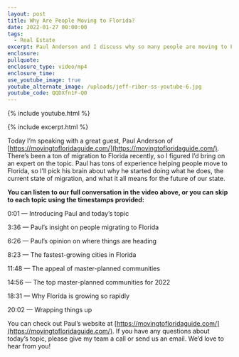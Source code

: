```yaml
---
layout: post
title: Why Are People Moving to Florida?
date: 2022-01-27 00:00:00
tags:
  - Real Estate
excerpt: Paul Anderson and I discuss why so many people are moving to Florida.
enclosure:
pullquote:
enclosure_type: video/mp4
enclosure_time:
use_youtube_image: true
youtube_alternate_image: /uploads/jeff-riber-ss-youtube-6.jpg
youtube_code: QQDXfn1F-Q0
---
```

{% include youtube.html %}

{% include excerpt.html %}

Today I’m speaking with a great guest, Paul Anderson of [https://movingtofloridaguide.com/](https://movingtofloridaguide.com/). There’s been a ton of migration to Florida recently, so I figured I’d bring on an expert on the topic. Paul has tons of experience helping people move to Florida, so I’ll pick his brain about why he started doing what he does, the current state of migration, and what it all means for the future of our state.&nbsp;

**You can listen to our full conversation in the video above, or you can skip to each topic using the timestamps provided:**

0:01 — Introducing Paul and today’s topic

3:36 — Paul’s insight on people migrating to Florida

6:26 — Paul’s opinion on where things are heading

8:23 — The fastest-growing cities in Florida

11:48 — The appeal of master-planned communities

14:56 — The top master-planned communities for 2022

18:31 — Why Florida is growing so rapidly

20:02 — Wrapping things up

You can check out Paul’s website at [https://movingtofloridaguide.com/](https://movingtofloridaguide.com/). If you have any questions about today’s topic, please give my team a call or send us an email. We’d love to hear from you\!
